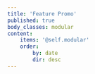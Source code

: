 ```yaml
---
title: 'Feature Promo'
published: true
body_classes: modular
content:
    items: '@self.modular'
    order:
        by: date
        dir: desc
---
```


